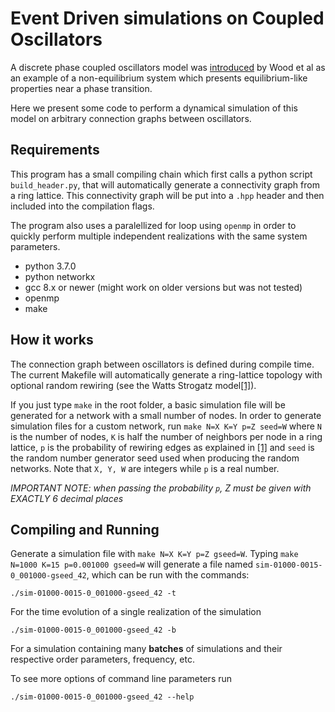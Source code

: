 # Event Driven simulations on Coupled Oscillators
A discrete phase coupled oscillators model was [introduced](https://journals.aps.org/prl/pdf/10.1103/PhysRevLett.96.145701 "Universality of Synchrony: Critical Behavior in a Discrete Model of Stochastic Phase-Coupled Oscillators")
by Wood et al as an example of a non-equilibrium system which presents
equilibrium-like properties near a phase transition.

Here we present some code to perform a dynamical simulation of this model on
arbitrary connection graphs between oscillators.

## Requirements

This program has a small compiling chain which first calls a python script
`build_header.py`, that will automatically generate a connectivity graph from a
ring lattice. This connectivity graph will be put into a `.hpp` header and then
included into the compilation flags.

The program also uses a paralellized for loop using `openmp` in order to quickly
perform multiple independent realizations with the same system parameters.

- python 3.7.0
- python networkx
- gcc 8.x or newer (might work on older versions but was not tested)
- openmp
- make

## How it works
The connection graph between oscillators is defined during compile time.
The current Makefile will automatically generate a ring-lattice topology with
optional random rewiring (see the Watts Strogatz model[[1]](https://www.nature.com/articles/30918 "Small World Networks")).

If you just type `make` in the root folder, a basic simulation file will be
generated for a network with a small number of nodes. In order to generate
simulation files for a custom network, run `make N=X K=Y p=Z seed=W` where `N`
is the number of nodes, `K` is half the number of neighbors per node in a ring
lattice, `p` is the probability of rewiring edges as explained in [[1]](https://www.nature.com/articles/30918 "Small World Networks")
and `seed` is the random number generator seed used when producing the random
networks. Note that `X, Y, W` are integers while `p` is a real number.

*IMPORTANT NOTE: when passing the probability `p`, Z must be given with EXACTLY
6 decimal places*

## Compiling and Running
Generate a simulation file with `make N=X K=Y p=Z gseed=W`.
Typing `make N=1000 K=15 p=0.001000 gseed=W` will generate a file named
`sim-01000-0015-0_001000-gseed_42`, which can be run with the commands:

    ./sim-01000-0015-0_001000-gseed_42 -t

For the time evolution of a single realization of the simulation

    ./sim-01000-0015-0_001000-gseed_42 -b

For a simulation containing many **batches** of simulations and their respective
order parameters, frequency, etc.

To see more options of command line parameters run

    ./sim-01000-0015-0_001000-gseed_42 --help
